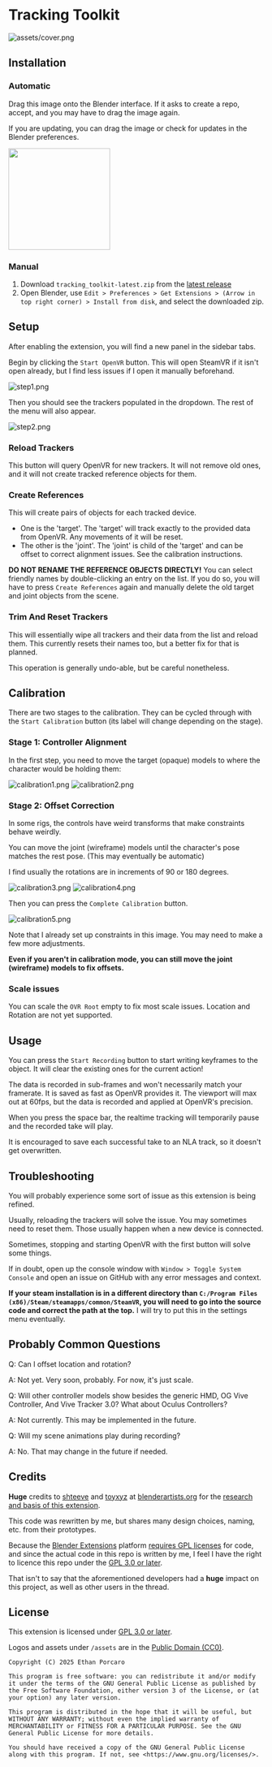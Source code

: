 # Tracking Toolkit

![assets/cover.png](assets/cover.png)

## Installation

### Automatic

Drag this image onto the Blender interface. If it asks to create a repo, accept, and you may have to drag the image again. 

If you are updating, you can drag the image or check for updates in the Blender preferences.

[<img src="assets/drag_prompt.png" width="200px"/>](https://github.com/ethanporcaro/tracking-toolkit/releases/latest/download/tracking_toolkit-latest.zip?repository=https%3A%2F%2Fraw.githubusercontent.com%2Fethanporcaro%2Ftracking-toolkit%2Frefs%2Fheads%2Fmain%2Findex.json&blender_version_min=4.2.0&platforms=windows-x64%2clinux-x64)

### Manual

1) Download `tracking_toolkit-latest.zip` from the [latest release](https://github.com/ethanporcaro/tracking-toolkit/releases/latest)
2) Open Blender, use `Edit > Preferences > Get Extensions > (Arrow in top right corner) > Install from disk`, and select the downloaded zip.

## Setup

After enabling the extension, you will find a new panel in the sidebar tabs.

Begin by clicking the `Start OpenVR` button. This will open SteamVR if it isn't open already, but I find less issues if I open it manually beforehand.

![step1.png](images/step1.png)

Then you should see the trackers populated in the dropdown. The rest of the menu will also appear.

![step2.png](images/step2.png)

### Reload Trackers

This button will query OpenVR for new trackers. It will not remove old ones, and it will not create tracked reference objects for them.


### Create References

This will create pairs of objects for each tracked device. 

* One is the 'target'. The 'target' will track exactly to the provided data from OpenVR. Any movements of it will be reset.
* The other is the 'joint'. The 'joint' is child of the 'target' and can be offset to correct alignment issues. See the calibration instructions.

**DO NOT RENAME THE REFERENCE OBJECTS DIRECTLY!** You can select friendly names by double-clicking an entry on the list. If you do so, you will have to press `Create References` again and manually delete the old target and joint objects from the scene.

### Trim And Reset Trackers

This will essentially wipe all trackers and their data from the list and reload them. This currently resets their names too, but a better fix for that is planned.

This operation is generally undo-able, but be careful nonetheless.

## Calibration

There are two stages to the calibration. They can be cycled through with the `Start Calibration` button (its label will change depending on the stage).

### Stage 1: Controller Alignment

In the first step, you need to move the target (opaque) models to where the character would be holding them:

![calibration1.png](images/calibration1.png)
![calibration2.png](images/calibration2.png)


### Stage 2: Offset Correction

In some rigs, the controls have weird transforms that make constraints behave weirdly.

You can move the joint (wireframe) models until the character's pose matches the rest pose. (This may eventually be automatic)

I find usually the rotations are in increments of 90 or 180 degrees.

![calibration3.png](images/calibration3.png)
![calibration4.png](images/calibration4.png)

Then you can press the `Complete Calibration` button.

![calibration5.png](images/calibration5.png)

Note that I already set up constraints in this image. You may need to make a few more adjustments. 

**Even if you aren't in calibration mode, you can still move the joint (wireframe) models to fix offsets.**

### Scale issues

You can scale the `OVR Root` empty to fix most scale issues. Location and Rotation are not yet supported.

## Usage

You can press the `Start Recording` button to start writing keyframes to the object. It will clear the existing ones for the current action!

The data is recorded in sub-frames and won't necessarily match your framerate. It is saved as fast as OpenVR provides it. The viewport will max out at 60fps, but the data is recorded and applied at OpenVR's precision.

When you press the space bar, the realtime tracking will temporarily pause and the recorded take will play.

It is encouraged to save each successful take to an NLA track, so it doesn't get overwritten.

## Troubleshooting

You will probably experience some sort of issue as this extension is being refined.

Usually, reloading the trackers will solve the issue. You may sometimes need to reset them. Those usually happen when a new device is connected.

Sometimes, stopping and starting OpenVR with the first button will solve some things.

If in doubt, open up the console window with `Window > Toggle System Console` and open an issue on GitHub with any error messages and context.

**If your steam installation is in a different directory than `C:/Program Files (x86)/Steam/steamapps/common/SteamVR`, you will need to go into the source code and correct the path at the top.** I will try to put this in the settings menu eventually.

## Probably Common Questions

Q: Can I offset location and rotation?

A: Not yet. Very soon, probably. For now, it's just scale.

Q: Will other controller models show besides the generic HMD, OG Vive Controller, And Vive Tracker 3.0? What about Oculus Controllers?

A: Not currently. This may be implemented in the future.

Q: Will my scene animations play during recording?

A: No. That may change in the future if needed.

## Credits
**Huge** credits to [shteeve](https://blenderartists.org/u/shteeve) and [toyxyz](https://blenderartists.org/u/toyxyz) at [blenderartists.org](https://blenderartists.org/) for the [research and basis of this extension](https://blenderartists.org/t/openvr-tracker-streaming/1236428).

This code was rewritten by me, but shares many design choices, naming, etc. from their prototypes.

Because the [Blender Extensions](https://extensions.blender.org/) platform [requires GPL licenses](https://docs.blender.org/manual/en/latest/advanced/extensions/licenses.html) for code, and since the actual code in this repo is written by me, I feel I have the right to licence this repo under the [GPL 3.0 or later](https://spdx.org/licenses/GPL-3.0-or-later.html).

That isn't to say that the aforementioned developers had a **huge** impact on this project, as well as other users in the thread.

## License

This extension is licensed under [GPL 3.0 or later](https://spdx.org/licenses/GPL-3.0-or-later.html).

Logos and assets under `/assets` are in the [Public Domain (CC0)](https://spdx.org/licenses/CC0-1.0.html).

```text
Copyright (C) 2025 Ethan Porcaro

This program is free software: you can redistribute it and/or modify it under the terms of the GNU General Public License as published by the Free Software Foundation, either version 3 of the License, or (at your option) any later version.

This program is distributed in the hope that it will be useful, but WITHOUT ANY WARRANTY; without even the implied warranty of MERCHANTABILITY or FITNESS FOR A PARTICULAR PURPOSE. See the GNU General Public License for more details.

You should have received a copy of the GNU General Public License along with this program. If not, see <https://www.gnu.org/licenses/>.
```